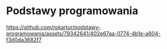 # Podstawy programowania

https://github.com/rokartur/podstawy-programowania/assets/79342641/402e67aa-0774-4b1e-a604-f3d0da3682f7
